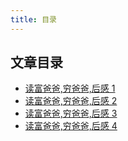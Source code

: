 ```yaml
---
title: 目录
---
```


## 文章目录

- [读富爸爸,穷爸爸,后感 1](./rich-poo-dad-1)
- [读富爸爸,穷爸爸,后感 2](./rich-poo-dad-2)
- [读富爸爸,穷爸爸,后感 3](./rich-poo-dad-3)
- [读富爸爸,穷爸爸,后感 4](./rich-poo-dad-4)
